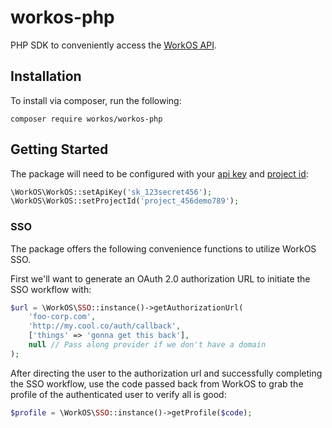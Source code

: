  # workos-php

PHP SDK to conveniently access the [WorkOS API](https://workos.com).

## Installation

To install via composer, run the following:
```
composer require workos/workos-php
```

## Getting Started

The package will need to be configured with your [api key](https://dashboard.workos.com/api-keys) and [project id](https://dashboard.workos.com/sso/configuration):

```php
\WorkOS\WorkOS::setApiKey('sk_123secret456');
\WorkOS\WorkOS::setProjectId('project_456demo789');
```

### SSO
The package offers the following convenience functions to utilize WorkOS SSO.

First we'll want to generate an OAuth 2.0 authorization URL to initiate the SSO workflow with:

```php
$url = \WorkOS\SSO::instance()->getAuthorizationUrl(
    'foo-corp.com',
    'http://my.cool.co/auth/callback',
    ['things' => 'gonna get this back'],
    null // Pass along provider if we don't have a domain
);
```

After directing the user to the authorization url and successfully completing the SSO workflow, use 
the code passed back from WorkOS to grab the profile of the authenticated user to verify all is good:

```php
$profile = \WorkOS\SSO::instance()->getProfile($code);
```
